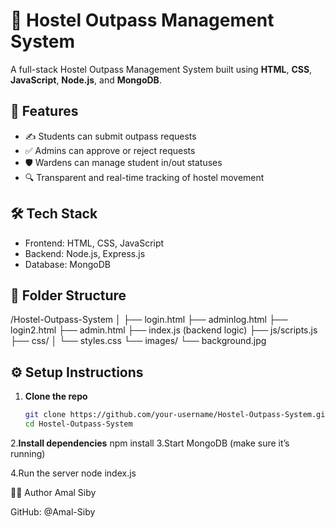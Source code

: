 # 🏨 Hostel Outpass Management System

A full-stack Hostel Outpass Management System built using **HTML**, **CSS**, **JavaScript**, **Node.js**, and **MongoDB**.

## 🚀 Features

- ✍️ Students can submit outpass requests
- ✅ Admins can approve or reject requests
- 🛡️ Wardens can manage student in/out statuses
- 🔍 Transparent and real-time tracking of hostel movement

## 🛠️ Tech Stack

- Frontend: HTML, CSS, JavaScript
- Backend: Node.js, Express.js
- Database: MongoDB

## 📁 Folder Structure

/Hostel-Outpass-System
│
├── login.html
├── adminlog.html
├── login2.html
├── admin.html
├── index.js (backend logic)
├── js/scripts.js
├── css/
│ └── styles.css
└── images/
└── background.jpg


## ⚙️ Setup Instructions

1. **Clone the repo**
   ```bash
   git clone https://github.com/your-username/Hostel-Outpass-System.git
   cd Hostel-Outpass-System
2.**Install dependencies**
     npm install
3.Start MongoDB (make sure it’s running)

4.Run the server
     node index.js



👨‍💻 Author
Amal Siby

GitHub: @Amal-Siby
